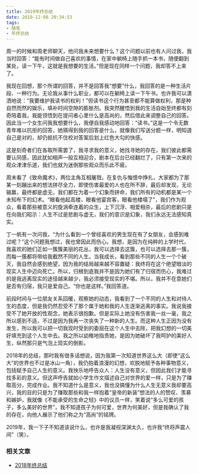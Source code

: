 ```yaml
---
title: 2019年终总结
date: 2019-12-08 20:34:53
tags: 
- 随笔
- 年终总结
---
```




周一的时候和周老师聊天，他问我未来想要什么？这个问题以前也有人问过我，我当时回答：“能有时间做自己喜欢的事情，在家中躺椅上随手抓一本书，随便翻到某处，读一下午，这就是我想要的生活。”但是现在同样一个问题，我却答不上来了。

<!--more-->

我现在回想，那个所谓的回答，并不是回答我“想要”什么，我回答的是一种生活片段、一种行为。无论我从事什么职业，都可以在躺椅上读一下午书。也许我可以潇洒地说：“我要维护我读书的权利！”但读书这个行为甚至都不能算做权利，那是种自然而然的娱乐，填补时间空隙的膨胀剂。我突然醒悟到我的生活自始至终都有刻奇陪着我，我能领悟到在提问者心里什么是高尚的，然后借此来调整自己的回答。因此当一个女生问我我想要什么，我便自我感动地回答：“读书。”这是一个令无数青年难以抗拒的回答，她猜得到我的回答是什么，就像我们写送分题一样，明知道自己是对的，却仍抵抗不住校对答案后划上红色大勾的快感。

这是刻奇者们在各取所需罢了，我寻求我的意义，她找寻她的存在，我们彼此都需要认同感，因此犹如相声一般互相迎合，剧本在后台已经翻烂了，只有第一次来的观众津津乐道，我们也就为迷倒那些观众而乐此不疲。

周末看了《致命魔术》，两位主角互相屠戮，在复仇与悔恨中挣扎，大家都为了那某一刻蹦出来的想法拼尽全力，即使伤害最爱的人也在所不辞，最后却发现，无论输赢，最终都是虚无，我们都在为着一个幻象而拼命，我们所有的动机都是某一个未知布下的幻术。“眼看他起高楼，眼看他宴宾客，眼看他楼塌了”，我们作为观众，看着那些被意义的旋涡牵连着的众生，上下沉浮、相爱相杀，最后的悲剧只是在向我们昭示：人生不过是悲剧与虚无，我们的意识是幻象，我们永远无法感知真实。

丁一帆有一次问我，“为什么看到一个曾经喜欢的男生现在有了女朋友，会感到难过呢？”这个问题我想过，我也曾因此而伤心。我想，是因为在纯粹的上学时代，我喜欢的她们正如一簇簇美丽的花丛，我可以选择去这簇，也可以选择去那一簇，而每一簇都将带给我截然不同的人生。当我成长，看到那些不同的人生一个个破灭，我自然会感到绝望，因为我的结局越来越不容置疑：我终将在这个绝望暗淡的现实人生中迈向死亡。所以，归根到底我并不是因为她们有了归宿而伤心，我难过的是我逃离现实的途径越来越少，我必须接受现实的不堪。所以，我并不在意她们是否有归宿，我只是爱自己。“你也是这样。”我回答道。

前段时间与一位朋友关系回暖，观察她的动态，我看到了一个不同的人生和对待人生的态度，但是我仍然忍受不了那个属于她和我的人生逐渐逃离的事实。我说我接受不了她开放的性观念，她表示很抱歉。但是实际上她没有伤害我一丝一毫，我之所以感到不适，不过是因为我再一次丧失了一种新的人生。而这种人生正因为没有发生，所以我可以把一切我现时受到的委屈在这个人生中去除，把我幻想的一切美好填充到这个人生中去。我之所以幼稚地指责她，是因为她破坏了我呵护的美好人生，纵然那只是气泡上现实的倒影。

2018年的总结，那时我有很多话想说，因为我第一次知道世界这么大（即使“这么大”的世界也不过是冰山一角），我仍抱着浪漫的幻想，欢脱地赋予各种事物意义，包括赋予自己人生的意义。我快乐地呼告众人：人生没有意义，但因此我们才能寻找多彩的意义。但这声呼告就如小学生作文描述自己对世界的爱一样，只是为了赚取高分，完成作业。我不知道什么是意义，我也没搞懂为什么人生无意义我却要高兴，我的目的只是为了赚取那些和我一样抱着“皇帝的新装”想法的人的赞叹、羡慕和嫉妒，我就像《不能承受的生命之轻》中的议员一样，笑着说“多么可爱的孩子，多么美好的世界”，我不知道孩子为何可爱，世界为何美好，但是我确认了我的存在，向他人展示了他们称之为“高尚”的铭牌。

2019年，我一下子不知道该说什么，也许是我凝视深渊太久，也许我“终将声震人间”（笑）。

### 相关文章

- [2018年终总结](http://www.yuuuuang.com/2018/12/31/2018年终总结/)